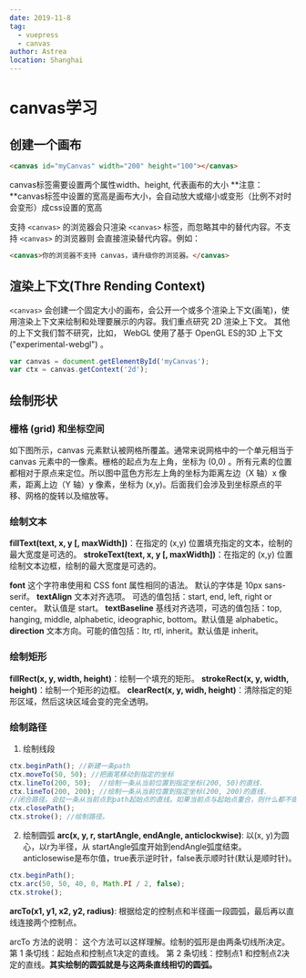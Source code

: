 ```yaml
---
date: 2019-11-8
tag: 
  - vuepress
  - canvas
author: Astrea
location: Shanghai  
---
```


# canvas学习
## 创建一个画布

``` html
<canvas id="myCanvas" width="200" height="100"></canvas>
```

canvas标签需要设置两个属性width、height, 代表画布的大小
**注意：**canvas标签中设置的宽高是画布大小，会自动放大或缩小或变形（比例不对时会变形）成css设置的宽高

支持 `<canvas>` 的浏览器会只渲染 `<canvas>` 标签，而忽略其中的替代内容。不支持 `<canvas>` 的浏览器则 会直接渲染替代内容。例如：

``` html
<canvas>你的浏览器不支持 canvas，请升级你的浏览器。</canvas>
```

## 渲染上下文(Thre Rending Context)

​`<canvas>` 会创建一个固定大小的画布，会公开一个或多个渲染上下文(画笔)，使用渲染上下文来绘制和处理要展示的内容。
​ 我们重点研究 2D 渲染上下文。 其他的上下文我们暂不研究，比如， WebGL 使用了基于 OpenGL ES的3D 上下文 ("experimental-webgl") 。

``` javascript
var canvas = document.getElementById('myCanvas');
var ctx = canvas.getContext('2d');
```

## 绘制形状

### 栅格 (grid) 和坐标空间
如下图所示，canvas 元素默认被网格所覆盖。通常来说网格中的一个单元相当于 canvas 元素中的一像素。栅格的起点为左上角，坐标为 (0,0) 。所有元素的位置都相对于原点来定位。所以图中蓝色方形左上角的坐标为距离左边（X 轴）x 像素，距离上边（Y 轴）y 像素，坐标为 (x,y)。
​后面我们会涉及到坐标原点的平移、网格的旋转以及缩放等。

### 绘制文本
**fillText(text, x, y [, maxWidth])**：在指定的 (x,y) 位置填充指定的文本，绘制的最大宽度是可选的。
**strokeText(text, x, y [, maxWidth])**：在指定的 (x,y) 位置绘制文本边框，绘制的最大宽度是可选的。

**font** 这个字符串使用和 CSS font 属性相同的语法。 默认的字体是 10px sans-serif。
**textAlign** 文本对齐选项。 可选的值包括：start, end, left, right or center。 默认值是 start。
**textBaseline** 基线对齐选项，可选的值包括：top, hanging, middle, alphabetic, ideographic,  bottom。默认值是 alphabetic。
**direction** 文本方向。可能的值包括：ltr, rtl, inherit。默认值是 inherit。

### 绘制矩形
**fillRect(x, y, width, height)**：绘制一个填充的矩形。
**strokeRect(x, y, width, height)**：绘制一个矩形的边框。
**clearRect(x, y, widh, height)**：清除指定的矩形区域，然后这块区域会变的完全透明。

### 绘制路径
1. 绘制线段

``` javascript
ctx.beginPath(); //新建一条path
ctx.moveTo(50, 50); //把画笔移动到指定的坐标
ctx.lineTo(200, 50);  //绘制一条从当前位置到指定坐标(200, 50)的直线.
ctx.lineTo(200, 200); //绘制一条从当前位置到指定坐标(200, 200)的直线.
//闭合路径。会拉一条从当前点到path起始点的直线。如果当前点与起始点重合，则什么都不做
ctx.closePath();
ctx.stroke(); //绘制路径。
```

2. 绘制圆弧
**arc(x, y, r, startAngle, endAngle, anticlockwise)**: 以(x, y)为圆心，以r为半径，从 startAngle弧度开始到endAngle弧度结束。anticlosewise是布尔值，true表示逆时针，false表示顺时针(默认是顺时针)。

``` javascript
ctx.beginPath();
ctx.arc(50, 50, 40, 0, Math.PI / 2, false);
ctx.stroke();
```

**arcTo(x1, y1, x2, y2, radius)**: 根据给定的控制点和半径画一段圆弧，最后再以直线连接两个控制点。

arcTo 方法的说明：
这个方法可以这样理解。绘制的弧形是由两条切线所决定。
第 1 条切线：起始点和控制点1决定的直线。
第 2 条切线：控制点1 和控制点2决定的直线。
**​其实绘制的圆弧就是与这两条直线相切的圆弧。**
